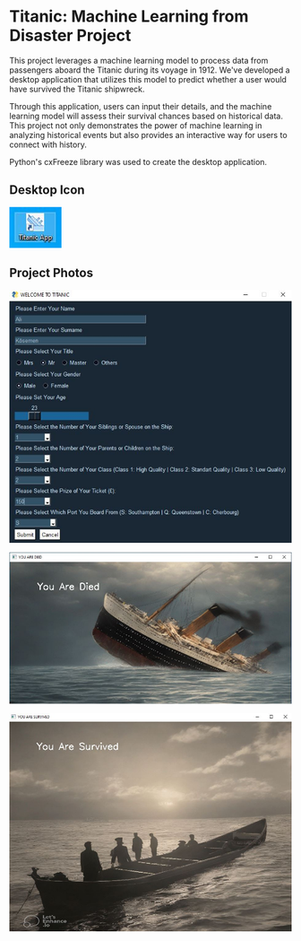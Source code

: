 # Titanic: Machine Learning from Disaster Project 

This project leverages a machine learning model to process data from passengers aboard the Titanic during its voyage in 1912. We've developed a desktop application that utilizes this model to predict whether a user would have survived the Titanic shipwreck.

Through this application, users can input their details, and the machine learning model will assess their survival chances based on historical data. This project not only demonstrates the power of machine learning in analyzing historical events but also provides an interactive way for users to connect with history.

Python's cxFreeze library was used to create the desktop application.

## Desktop Icon 
![Titanic Logo](/photo13_app.JPG)

## Project Photos

![Description of Image 1](/gui2.JPG)

![Description of Image 2](/died_gui.JPG)

![Description of Image 3](/gui_survived.JPG)
